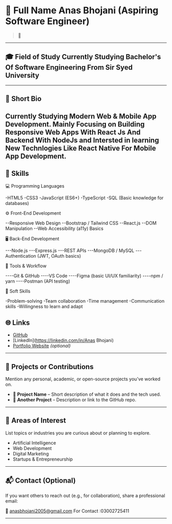 # 👤 Full Name Anas Bhojani (Aspiring Software Engineer)

> 📌 

---

## 🎓 Field of Study Currently Studying Bachelor's Of Software Engineering From Sir Syed University


---

## 🧾 Short Bio

Currently Studying Modern Web & Mobile App Development. Mainly Focusing on Building Responsive Web Apps With React Js And Backend With NodeJs and Intersted in learning New Technlogies Like React Native For Mobile App Development.  
---

## 💼 Skills

💻 Programming Languages

-HTML5
-CSS3
-JavaScript (ES6+)
-TypeScript
-SQL (Basic knowledge for databases)

⚙️ Front-End Development

--Responsive Web Design
--Bootstrap / Tailwind CSS
--React.js 
--DOM Manipulation
--Web Accessibility (a11y) Basics

🖥️ Back-End Development

---Node.js
---Express.js
---REST APIs
---MongoDB / MySQL
---Authentication (JWT, OAuth basics)

🔧 Tools & Workflow

----Git & GitHub
----VS Code
----Figma (basic UI/UX familiarity)
----npm / yarn
----Postman (API testing)

🚀 Soft Skills

-Problem-solving
-Team collaboration
-Time management
-Communication skills
-Willingness to learn and adapt


## 🌐 Links

- [GitHub](https://github.com/AnasBhojani)
- [LinkedIn](https://linkedin.com/in/Anas Bhojani)
- [Portfolio Website](https://yourwebsite.com) *(optional)*

---

## 🚀 Projects or Contributions

Mention any personal, academic, or open-source projects you’ve worked on.

- 📂 **Project Name** – Short description of what it does and the tech used.
- 📂 **Another Project** – Description or link to the GitHub repo.

---

## 🎯 Areas of Interest

List topics or industries you are curious about or planning to explore.

- Artificial Intelligence
- Web Development
- Digital Marketing
- Startups & Entrepreneurship

---

## 📬 Contact (Optional)

If you want others to reach out (e.g., for collaboration), share a professional email:

📧 anasbhojani2005@gmail.com
For Contact :03002725411

---